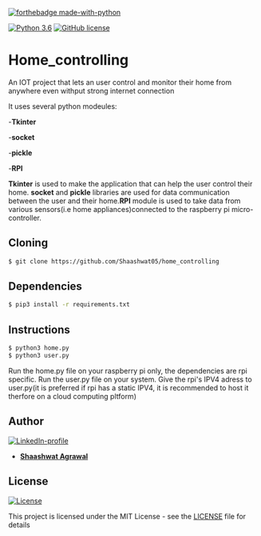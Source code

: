 [![forthebadge made-with-python](http://ForTheBadge.com/images/badges/made-with-python.svg)](https://www.python.org/)

[![Python 3.6](https://img.shields.io/badge/python-3.6-green.svg)](https://www.python.org/downloads/release/python-360/) [![GitHub license](https://img.shields.io/github/license/Naereen/StrapDown.js.svg)](https://github.com/Naereen/StrapDown.js/blob/master/LICENSE) 

# Home_controlling
An IOT project that lets an user control and monitor their home from anywhere even withput strong internet connection

It uses several python modeules:

-**Tkinter**

-**socket**

-**pickle**

-**RPI**

**Tkinter** is used to make the application that can help the user control their home. **socket** and **pickle** libraries are used for data communication between the user and their home.**RPI** module is used to take data from various sensors(i.e home appliances)connected to the raspberry pi micro-controller. 

## Cloning
```bash
$ git clone https://github.com/Shaashwat05/home_controlling
```

## Dependencies
```bash
$ pip3 install -r requirements.txt
```

## Instructions
```bash
$ python3 home.py
$ python3 user.py
```
Run the home.py file on your raspberry pi only, the dependencies are rpi specific. Run the user.py file on your system. Give the rpi's IPV4 adress to user.py(it is preferred if rpi has a static IPV4, it is recommended to host it therfore on a cloud computing pltform)



## Author
[![LinkedIn-profile](https://img.shields.io/badge/LinkedIn-Profile-teal.svg)](https://www.linkedin.com/in/shaashwat-agrawal-1904a117a/)

* [**Shaashwat Agrawal**](https://github.com/Shaashwat05)

## License

[![License](http://img.shields.io/:license-mit-blue.svg?style=flat-square)](http://badges.mit-license.org)

This project is licensed under the MIT License - see the [LICENSE](LICENSE) file for details


